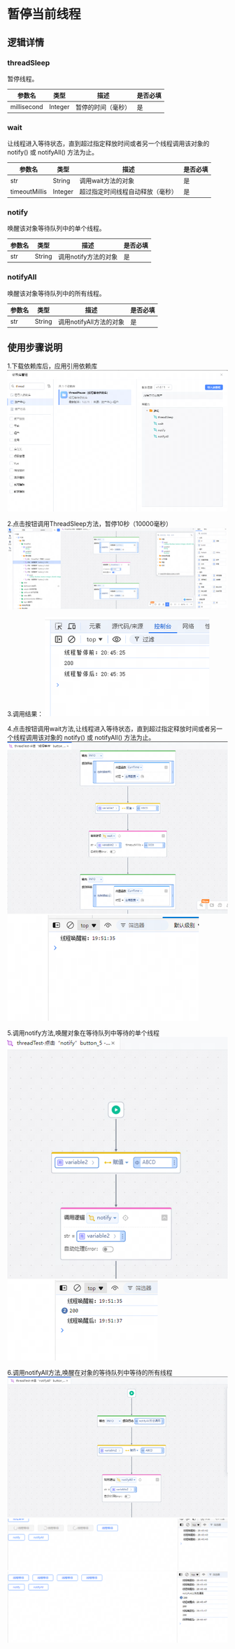 # 暂停当前线程


## 逻辑详情

### threadSleep

暂停线程。

| 参数名         | 类型      | 描述        | 是否必填 |
|-------------|---------|-----------|------|
| millisecond | Integer | 暂停的时间（毫秒） | 是    |


### wait

让线程进入等待状态，直到超过指定释放时间或者另一个线程调用该对象的 notify() 或 notifyAll() 方法为止。

| 参数名 | 类型      | 描述               | 是否必填 |
|-----|---------|------------------|------|
| str | String  | 调用wait方法的对象      | 是    |
|   timeoutMillis  | Integer | 超过指定时间线程自动释放（毫秒） | 是    |

### notify

唤醒该对象等待队列中的单个线程。

| 参数名 | 类型      | 描述            | 是否必填 |
|-----|---------|---------------|------|
| str | String | 调用notify方法的对象 | 是    |

### notifyAll

唤醒该对象等待队列中的所有线程。

| 参数名 | 类型      | 描述               | 是否必填 |
|-----|---------|------------------|------|
| str | String | 调用notifyAll方法的对象 | 是    |

## 使用步骤说明

1.下载依赖库后，应用引用依赖库
![20240920-201855.png](20240920-201855.png)

2.点击按钮调用ThreadSleep方法，暂停10秒（10000毫秒）
![app_36a05c99-34af-4d43-a680-6ef45a963d30_threadSleep_20240905203844878_ori.png](app_36a05c99-34af-4d43-a680-6ef45a963d30_threadSleep_20240905203844878_ori.png)

3.调用结果：
![app_36a05c99-34af-4d43-a680-6ef45a963d30_threadSleep_20240905204714182_ori.png](app_36a05c99-34af-4d43-a680-6ef45a963d30_threadSleep_20240905204714182_ori.png)

4.点击按钮调用wait方法,让线程进入等待状态，直到超过指定释放时间或者另一个线程调用该对象的 notify() 或 notifyAll() 方法为止。
![20240920-200613.png](20240920-200613.png)
![20240920-195202.png](20240920-195202.png)

5.调用notify方法,唤醒对象在等待队列中等待的单个线程
![20240920-200754.png](20240920-200754.png)
![20240920-195148.png](20240920-195148.png)

6.调用notifyAll方法,唤醒在对象的等待队列中等待的所有线程
![20240920-202045.png](20240920-202045.png)
![20240920-204352.png](20240920-204352.png)
![20240920-204427.png](20240920-204427.png)
